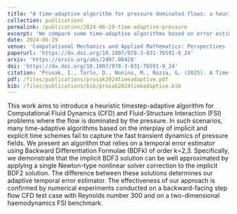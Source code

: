 ```yaml
---
title: "A time-adaptive algorithm for pressure dominated flows: a heuristic estimator"
collection: publications
permalink: /publication/2024-06-29-time-adaptive-pressure
excerpt: 'We compare some time-adaptive algorithms based on error estimators that use variations of BDF2 and BDF3 time marching schemes, for Navier-Stokes and FSI problems with pressure dominated flows.'
date: 2024-06-29
venue: 'Computational Mechanics and Applied Mathematics: Perspectives from Young Scholars'
paperurl: 'https://dx.doi.org/10.1007/978-3-031-76591-9_24'
arxiv: 'https://arxiv.org/abs/2407.00428'
doi: 'https://dx.doi.org/10.1007/978-3-031-76591-9_24'
citation: 'Prusak, I., Torlo, D., Nonino, M., Rozza, G. (2025). A Time-Adaptive Algorithm for Pressure Dominated Flows: A Heuristic Estimator. In: Marmo, F., Cuomo, S., Cutolo, A. (eds) Computational Mechanics and Applied Mathematics: Perspectives from Young Scholars. GIMC SIMAI Young 2024. Lecture Notes in Mechanical Engineering. Springer, Cham. https://doi.org/10.1007/978-3-031-76591-9_24'
pdf: /files/publications/prusak2024timeadaptive.pdf
bib: /files/publications/bib/prusak2024timeadaptive.bib
---
```

This work aims to introduce a heuristic timestep-adaptive algorithm for Computational Fluid Dynamics (CFD) and Fluid-Structure Interaction (FSI) problems where the flow is dominated by the pressure. In such scenarios, many time-adaptive algorithms based on the interplay of implicit and explicit time schemes fail to capture the fast transient dynamics of pressure fields. We present an algorithm that relies on a temporal error estimator using Backward Differentiation Formulae (BDFk) of order k=2,3. Specifically, we demonstrate that the implicit BDF3 solution can be well approximated by applying a single Newton-type nonlinear solver correction to the implicit BDF2 solution. The difference between these solutions determines our adaptive temporal error estimator. The effectiveness of our approach is confirmed by numerical experiments conducted on a backward-facing step flow CFD test case with Reynolds number 300 and on a two-dimensional haemodynamics FSI benchmark.
